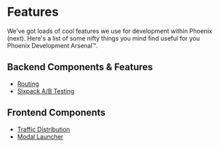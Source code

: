 # Features

We've got loads of cool features we use for development within Phoenix (next). Here's a list of some nifty things you mind find useful for you Phoenix Development Arsenal™.

## Backend Components &amp; Features

* [Routing](routing.md)
* [Sixpack A/B Testing](sixpack-ab-testing.md)

## Frontend Components

* [Traffic Distribution](traffic-distribution.md)
* [Modal Launcher](modal-launcher.md)
